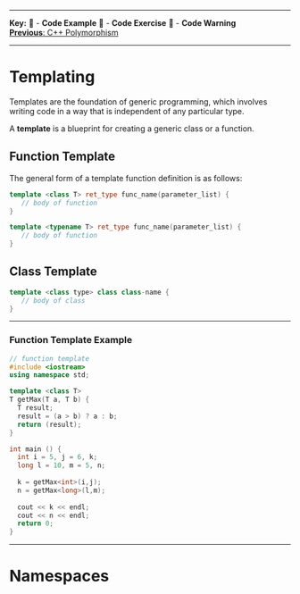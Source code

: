 
---
**Key:** 
:large_orange_diamond: - **Code Example** 
:large_blue_diamond: - **Code Exercise** 
:red_circle: - **Code Warning**  
[**Previous**: C++ Polymorphism](https://github.com/ackirby88/CS107/blob/master/C++/CPP-3-Polymorphism.md)  

---
# Templating
Templates are the foundation of generic programming, which involves writing code in a way that is independent of any particular type.

A **template** is a blueprint for creating a generic class or a function.

## Function Template
The general form of a template function definition is as follows:
```C++
template <class T> ret_type func_name(parameter_list) {
   // body of function
} 
```
```C++
template <typename T> ret_type func_name(parameter_list) {
   // body of function
} 
```

## Class Template
```C++
template <class type> class class-name {
   // body of class
}
```
---
### Function Template Example

```C++
// function template
#include <iostream>
using namespace std;

template <class T>
T getMax(T a, T b) {
  T result;
  result = (a > b) ? a : b;
  return (result);
}

int main () {
  int i = 5, j = 6, k;
  long l = 10, m = 5, n;
  
  k = getMax<int>(i,j);
  n = getMax<long>(l,m);
  
  cout << k << endl;
  cout << n << endl;
  return 0;
}
```

---
# Namespaces
